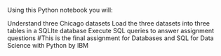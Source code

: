 Using this Python notebook you will:

Understand three Chicago datasets
Load the three datasets into three tables in a SQLIte database
Execute SQL queries to answer assignment questions
#This is the final assignment for Databases and SQL for Data Science with Python by IBM
